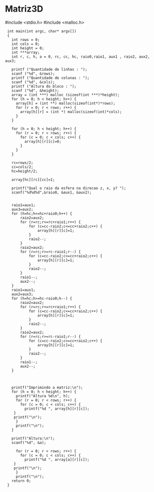 # Matriz3D

#include <stdio.h>
#include <malloc.h>

     int main(int argc, char* argv[])
     {
       int rows = 0;
       int cols = 0;
       int height = 0;
       int ***array;
       int r, c, h, a = 0, rc, cc, hc, raio0,raio1, aux1 , raio2, aux2, aux3;

       printf ("Quantidade de linhas : ");
       scanf ("%d", &rows);
       printf ("Quantidade de colunas : ");
       scanf ("%d", &cols);
       printf ("Altura do bloco : ");
       scanf ("%d", &height);
       array = (int ***) malloc (sizeof(int ***)*height);
       for (h = 0; h < height; h++) {
         array[h] = (int **) malloc(sizeof(int*)*rows);
         for (r = 0; r < rows; r++) {
           array[h][r] = (int *) malloc(sizeof(int)*cols);
         }
       }

       for (h = 0; h < height; h++) {
         for (r = 0; r < rows; r++) {
           for (c = 0; c < cols; c++) {
             array[h][r][c]=0;
           }
         }
       }

       rc=rows/2;
       cc=cols/2;
       hc=height/2;

       array[hc][rc][cc]=1;

       printf("Qual o raio da esfera na direcao z, x, y? ");
       scanf("%d%d%d",&raio0, &aux1, &aux2);


       raio1=aux1;
       aux3=aux2;
       for (h=hc;h<=hc+raio0;h++) {
           raio2=aux2;
           for (r=rc;r<=rc+raio1;r++) {
               for (c=cc-raio2;c<=cc+raio2;c++) {
                   array[h][r][c]=1;
               }
               raio2--;
           }
           raio2=aux2;
           for (r=rc;r>=rc-raio1;r--) {
               for (c=cc-raio2;c<=cc+raio2;c++) {
                   array[h][r][c]=1;
               }
               raio2--;
           }
           raio1--;
           aux2--;
       }
       raio1=aux1;
       aux2=aux3;
       for (h=hc;h>=hc-raio0;h--) {
           raio2=aux2;
           for (r=rc;r<=rc+raio1;r++) {
               for (c=cc-raio2;c<=cc+raio2;c++) {
                   array[h][r][c]=1;
               }
               raio2--;
           }
           raio2=aux2;
           for (r=rc;r>=rc-raio1;r--) {
               for (c=cc-raio2;c<=cc+raio2;c++) {
                   array[h][r][c]=1;
               }
               raio2--;
           }
           raio1--;
           aux2--;
       }



       printf("Imprimindo a matriz:\n");
       for (h = 0; h < height; h++) {
         printf("Altura %d\n", h);
         for (r = 0; r < rows; r++) {
           for (c = 0; c < cols; c++) {
             printf("%d ", array[h][r][c]);
        }
        printf("\n");
         }
         printf("\n");
       }

       printf("Altura:\n");
       scanf("%d", &a);

         for (r = 0; r < rows; r++) {
           for (c = 0; c < cols; c++) {
             printf("%d ", array[a][r][c]);
        }
        printf("\n");
         }
         printf("\n");
       return 0;
     }
